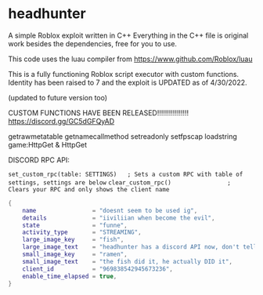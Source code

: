 # headhunter
A simple Roblox exploit written in C++
Everything in the C++ file is original work besides the dependencies, free for you to use.

This code uses the luau compiler from https://www.github.com/Roblox/luau

This is a fully functioning Roblox script executor with custom functions.
Identity has been raised to 7 and the exploit is UPDATED as of 4/30/2022.

(updated to future version too)

CUSTOM FUNCTIONS HAVE BEEN RELEASED!!!!!!!!!!!!!!!!
https://discord.gg/GC5dGFQyAD

getrawmetatable
getnamecallmethod
setreadonly
setfpscap
loadstring
game:HttpGet & HttpGet


DISCORD RPC API:

`set_custom_rpc(table: SETTINGS)   ; Sets a custom RPC with table of settings, settings are below`
`clear_custom_rpc()                ; Clears your RPC and only shows the client name`

```lua
{
    name                = "doesnt seem to be used ig",
    details             = "iiviliian when become the evil",
    state               = "funne",
    activity_type       = "STREAMING",
    large_image_key     = "fish",
    large_image_text    = "headhunter has a discord API now, don't tell anyone ;)",
    small_image_key     = "ramen",
    small_image_text    = "the fish did it, he actually DID it",
    client_id           = "969838542945673236",
    enable_time_elapsed = true,
}
```
